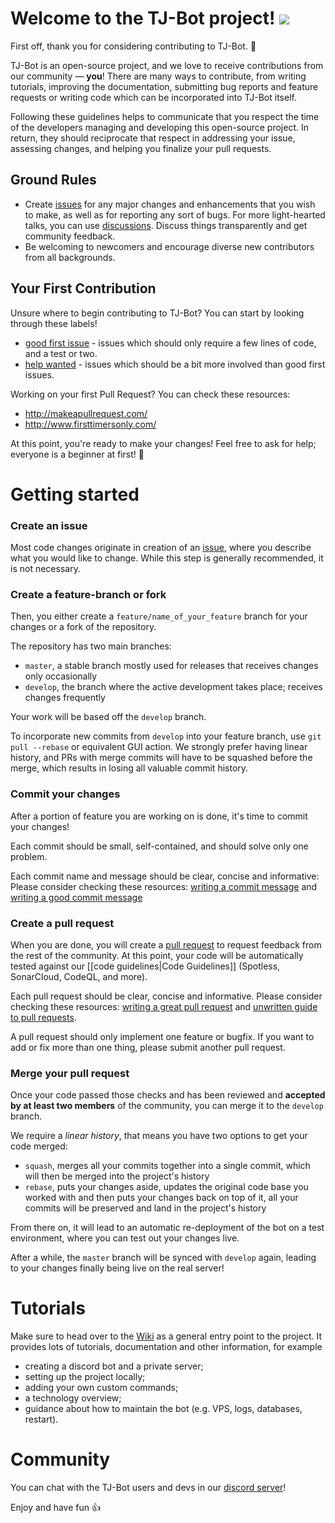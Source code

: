 # Welcome to the TJ-Bot project! ![](https://i.imgur.com/flystC6.png)

First off, thank you for considering contributing to TJ-Bot. :tada:

TJ-Bot is an open-source project, and we love to receive contributions from our community — **you**! There are many ways to contribute, from writing tutorials, improving the documentation, submitting bug reports and feature requests or writing code which can be incorporated into TJ-Bot itself.

Following these guidelines helps to communicate that you respect the time of the developers managing and developing this open-source project. In return, they should reciprocate that respect in addressing your issue, assessing changes, and helping you finalize your pull requests.

## Ground Rules

* Create [issues](https://github.com/Together-Java/TJ-Bot/issues) for any major changes and enhancements that you wish to make, as well as for reporting any sort of bugs. For more light-hearted talks, you can use [discussions](https://github.com/Together-Java/TJ-Bot/discussions). Discuss things transparently and get community feedback.
* Be welcoming to newcomers and encourage diverse new contributors from all backgrounds.

## Your First Contribution

Unsure where to begin contributing to TJ-Bot? You can start by looking through these labels!
* [good first issue](https://github.com/Together-Java/TJ-Bot/issues/?q=is%3Aissue+is%3Aopen+label%3A%22good+first+issue%22) - issues which should only require a few lines of code, and a test or two.
* [help wanted](https://github.com/Together-Java/TJ-Bot/issues/?q=is%3Aissue+is%3Aopen+label%3A%22help+wanted%22)  - issues which should be a bit more involved than good first issues.

Working on your first Pull Request? You can check these resources:
* http://makeapullrequest.com/
* http://www.firsttimersonly.com/

At this point, you're ready to make your changes! Feel free to ask for help; everyone is a beginner at first! :tada: 

# Getting started

### Create an issue

Most code changes originate in creation of an [issue](https://github.com/Together-Java/TJ-Bot/issues), where you describe what you would like to change. While this step is generally recommended, it is not necessary.

### Create a feature-branch or fork

Then, you either create a `feature/name_of_your_feature` branch for your changes or a fork of the repository.

The repository has two main branches:
* `master`, a stable branch mostly used for releases that receives changes only occasionally
* `develop`, the branch where the active development takes place; receives changes frequently

Your work will be based off the `develop` branch.

To incorporate new commits from `develop` into your feature branch, use `git pull --rebase` or equivalent GUI action. We strongly prefer having linear history, and PRs with merge commits will have to be squashed before the merge, which results in losing all valuable commit history.

### Commit your changes

After a portion of feature you are working on is done, it's time to commit your changes!

Each commit should be small, self-contained, and should solve only one problem.

Each commit name and message should be clear, concise and informative: Please consider checking these resources: [writing a commit message](https://chris.beams.io/posts/git-commit/) and [writing a good commit message](https://dev.to/chrissiemhrk/git-commit-message-5e21)

### Create a pull request

When you are done, you will create a [pull request](https://github.com/Together-Java/TJ-Bot/pulls) to request feedback from the rest of the community. At this point, your code will be automatically tested against our [[code guidelines|Code Guidelines]] (Spotless, SonarCloud, CodeQL, and more).

Each pull request should be clear, concise and informative. Please consider checking these resources: [writing a great pull request](https://www.pullrequest.com/blog/writing-a-great-pull-request-description/) and [unwritten guide to pull requests](https://www.atlassian.com/blog/git/written-unwritten-guide-pull-requests).

A pull request should only implement one feature or bugfix. If you want to add or fix more than one thing, please submit another pull request.

### Merge your pull request

Once your code passed those checks and has been reviewed and **accepted by at least two members** of the community, you can merge it to the `develop` branch.

We require a *linear history*, that means you have two options to get your code merged:
* `squash`, merges all your commits together into a single commit, which will then be merged into the project's history
* `rebase`, puts your changes aside, updates the original code base you worked with and then puts your changes back on top of it, all your commits will be preserved and land in the project's history

From there on, it will lead to an automatic re-deployment of the bot on a test environment, where you can test out your changes live.

After a while, the `master` branch will be synced with `develop` again, leading to your changes finally being live on the real server!

# Tutorials

Make sure to head over to the [Wiki](https://github.com/Together-Java/TJ-Bot/wiki) as a general entry point to the project. It provides lots of tutorials, documentation and other information, for example
* creating a discord bot and a private server;
* setting up the project locally;
* adding your own custom commands;
* a technology overview;
* guidance about how to maintain the bot (e.g. VPS, logs, databases, restart).

# Community

You can chat with the TJ-Bot users and devs in our [discord server](https://discord.com/invite/xxfuxzk)!

Enjoy and have fun 👍